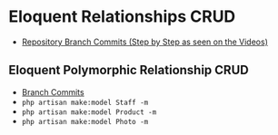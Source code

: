 # Eloquent Relationships CRUD
- [Repository Branch Commits (Step by Step as seen on the Videos)](https://github.com/kateaubreycellan-nabepero/eloquent-crud/branches/)

## Eloquent Polymorphic Relationship CRUD
- [Branch Commits](https://github.com/kateaubreycellan-nabepero/eloquent-crud/commits/eloquent-polymorphic)
- `php artisan make:model Staff -m`
- `php artisan make:model Product -m`
- `php artisan make:model Photo -m`
